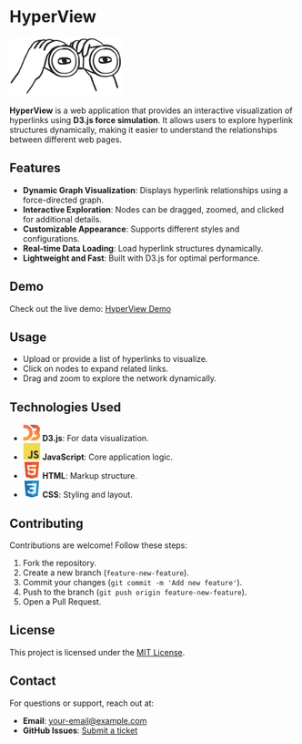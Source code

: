 # HyperView
<img src="assets/images/binoculars_logo.png" alt="HyperView Logo" width="200" />

**HyperView** is a web application that provides an interactive visualization of hyperlinks using **D3.js force simulation**. It allows users to explore hyperlink structures dynamically, making it easier to understand the relationships between different web pages.

## Features

- **Dynamic Graph Visualization**: Displays hyperlink relationships using a force-directed graph.
- **Interactive Exploration**: Nodes can be dragged, zoomed, and clicked for additional details.
- **Customizable Appearance**: Supports different styles and configurations.
- **Real-time Data Loading**: Load hyperlink structures dynamically.
- **Lightweight and Fast**: Built with D3.js for optimal performance.

## Demo

Check out the live demo: [HyperView Demo](https://www.fspezzano.it/HyperView)

## Usage

- Upload or provide a list of hyperlinks to visualize.
- Click on nodes to expand related links.
- Drag and zoom to explore the network dynamically.

## Technologies Used

- <img src="https://raw.githubusercontent.com/devicons/devicon/master/icons/d3js/d3js-original.svg" alt="D3.js" width="30" /> **D3.js**: For data visualization.
- <img src="https://raw.githubusercontent.com/devicons/devicon/master/icons/javascript/javascript-original.svg" alt="JavaScript" width="30" /> **JavaScript**: Core application logic.
- <img src="https://raw.githubusercontent.com/devicons/devicon/master/icons/html5/html5-original.svg" alt="HTML" width="30" /> **HTML**: Markup structure.
- <img src="https://raw.githubusercontent.com/devicons/devicon/master/icons/css3/css3-original.svg" alt="CSS" width="30" /> **CSS**: Styling and layout.

## Contributing

Contributions are welcome! Follow these steps:
1. Fork the repository.
2. Create a new branch (`feature-new-feature`).
3. Commit your changes (`git commit -m 'Add new feature'`).
4. Push to the branch (`git push origin feature-new-feature`).
5. Open a Pull Request.

## License

This project is licensed under the [MIT License](LICENSE).

## Contact

For questions or support, reach out at:
- **Email**: your-email@example.com
- **GitHub Issues**: [Submit a ticket](https://github.com/your-username/HyperView/issues)
